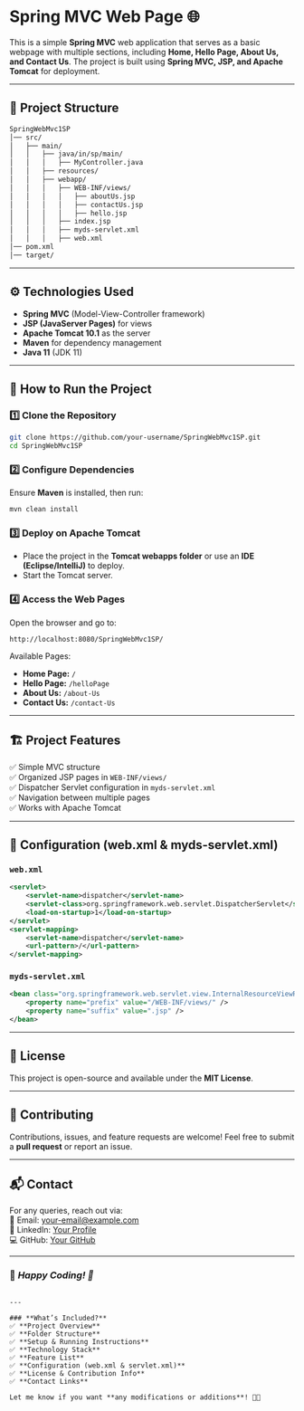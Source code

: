 # Spring MVC Web Page 🌐  

This is a simple **Spring MVC** web application that serves as a basic webpage with multiple sections, including **Home, Hello Page, About Us, and Contact Us**. The project is built using **Spring MVC, JSP, and Apache Tomcat** for deployment.  

---

## 📁 Project Structure  

```sh
SpringWebMvc1SP
│── src/
│   ├── main/
│   │   ├── java/in/sp/main/
│   │   │   ├── MyController.java
│   │   ├── resources/
│   │   ├── webapp/
│   │   │   ├── WEB-INF/views/
│   │   │   │   ├── aboutUs.jsp
│   │   │   │   ├── contactUs.jsp
│   │   │   │   ├── hello.jsp
│   │   │   ├── index.jsp
│   │   │   ├── myds-servlet.xml
│   │   │   ├── web.xml
│── pom.xml
│── target/
```

---

## ⚙️ **Technologies Used**  

- **Spring MVC** (Model-View-Controller framework)  
- **JSP (JavaServer Pages)** for views  
- **Apache Tomcat 10.1** as the server  
- **Maven** for dependency management  
- **Java 11** (JDK 11)  

---

## 🚀 **How to Run the Project**  

### 1️⃣ Clone the Repository  
```sh
git clone https://github.com/your-username/SpringWebMvc1SP.git
cd SpringWebMvc1SP
```

### 2️⃣ Configure Dependencies  
Ensure **Maven** is installed, then run:  
```sh
mvn clean install
```

### 3️⃣ Deploy on Apache Tomcat  
- Place the project in the **Tomcat webapps folder** or use an **IDE (Eclipse/IntelliJ)** to deploy.  
- Start the Tomcat server.  

### 4️⃣ Access the Web Pages  
Open the browser and go to:  
```
http://localhost:8080/SpringWebMvc1SP/
```
Available Pages:  
- **Home Page:** `/`  
- **Hello Page:** `/helloPage`  
- **About Us:** `/about-Us`  
- **Contact Us:** `/contact-Us`  

---

## 🏗 **Project Features**  
✅ Simple MVC structure  
✅ Organized JSP pages in `WEB-INF/views/`  
✅ Dispatcher Servlet configuration in `myds-servlet.xml`  
✅ Navigation between multiple pages  
✅ Works with Apache Tomcat  

---

## 🔧 **Configuration (web.xml & myds-servlet.xml)**  

### `web.xml`
```xml
<servlet>
    <servlet-name>dispatcher</servlet-name>
    <servlet-class>org.springframework.web.servlet.DispatcherServlet</servlet-class>
    <load-on-startup>1</load-on-startup>
</servlet>
<servlet-mapping>
    <servlet-name>dispatcher</servlet-name>
    <url-pattern>/</url-pattern>
</servlet-mapping>
```

### `myds-servlet.xml`
```xml
<bean class="org.springframework.web.servlet.view.InternalResourceViewResolver">
    <property name="prefix" value="/WEB-INF/views/" />
    <property name="suffix" value=".jsp" />
</bean>
```

---

## 📜 **License**  
This project is open-source and available under the **MIT License**.  

---

## 🤝 **Contributing**  
Contributions, issues, and feature requests are welcome! Feel free to submit a **pull request** or report an issue.  

---

## 📬 **Contact**  
For any queries, reach out via:  
📧 Email: your-email@example.com  
🔗 LinkedIn: [Your Profile](https://linkedin.com/in/your-profile)  
💻 GitHub: [Your GitHub](https://github.com/your-username)  

---

### 🎯 *Happy Coding! 🚀*
```

---

### **What’s Included?**  
✅ **Project Overview**  
✅ **Folder Structure**  
✅ **Setup & Running Instructions**  
✅ **Technology Stack**  
✅ **Feature List**  
✅ **Configuration (web.xml & servlet.xml)**  
✅ **License & Contribution Info**  
✅ **Contact Links**  

Let me know if you want **any modifications or additions**! 🚀😊
